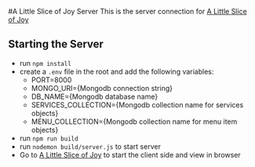 #A Little Slice of Joy Server
This is the server connection for [A Little Slice of Joy](https://github.com/KadenHansen/a-little-slice-of-joy.git)

## Starting the Server
* run `npm install`
* create a `.env` file in the root and add the following variables:
  * PORT=8000
  * MONGO_URI={Mongodb connection string}
  * DB_NAME={Mongodb database name}
  * SERVICES_COLLECTION={Mongodb collection name for services objects}
  * MENU_COLLECTION={Mongodb collection name for menu item objects}
* run `npm run build`
* run `nodemon build/server.js` to start server
* Go to [A Little Slice of Joy](https://github.com/KadenHansen/a-little-slice-of-joy.git) to start the client side and view in browser
